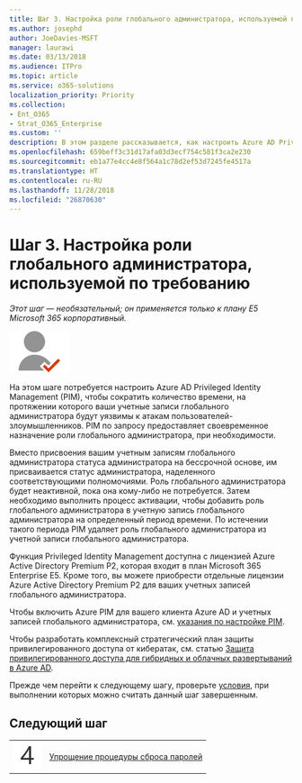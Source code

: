 ```yaml
---
title: Шаг 3. Настройка роли глобального администратора, используемой по требованию
ms.author: josephd
author: JoeDavies-MSFT
manager: laurawi
ms.date: 03/13/2018
ms.audience: ITPro
ms.topic: article
ms.service: o365-solutions
localization_priority: Priority
ms.collection:
- Ent_O365
- Strat_O365_Enterprise
ms.custom: ''
description: В этом разделе рассказывается, как настроить Azure AD Privileged Identity Management.
ms.openlocfilehash: 659beff3c31d17afa03d3ecf754c581f3ca2e230
ms.sourcegitcommit: eb1a77e4cc4e8f564a1c78d2ef53d7245fe4517a
ms.translationtype: HT
ms.contentlocale: ru-RU
ms.lasthandoff: 11/28/2018
ms.locfileid: "26870630"
---
```

# <a name="step-3-set-up-on-demand-global-administrators"></a>Шаг 3. Настройка роли глобального администратора, используемой по требованию

*Этот шаг — необязательный; он применяется только к плану E5 Microsoft 365 корпоративный.*

![](./media/deploy-foundation-infrastructure/identity_icon-small.png)

На этом шаге потребуется настроить Azure AD Privileged Identity Management (PIM), чтобы сократить количество времени, на протяжении которого ваши учетные записи глобального администратора будут уязвимы к атакам пользователей-злоумышленников. PIM по запросу предоставляет своевременное назначение роли глобального администратора, при необходимости.  

Вместо присвоения вашим учетным записям глобального администратора статуса администратора на бессрочной основе, им присваивается статус администратора, наделенного соответствующими полномочиями. Роль глобального администратора будет неактивной, пока она кому-либо не потребуется. Затем необходимо выполнить процесс активации, чтобы добавить роль глобального администратора в учетную запись глобального администратора на определенный период времени. По истечении такого периода PIM удаляет роль глобального администратора из учетной записи глобального администратора.

Функция Privileged Identity Management доступна с лицензией Azure Active Directory Premium P2, которая входит в план Microsoft 365 Enterprise E5. Кроме того, вы можете приобрести отдельные лицензии Azure Active Directory Premium P2 для ваших учетных записей глобального администратора.

Чтобы включить Azure PIM для вашего клиента Azure AD и учетных записей глобального администратора, см. [указания по настройке PIM](https://docs.microsoft.com/azure/active-directory/active-directory-privileged-identity-management-configure).

Чтобы разработать комплексный стратегический план защиты привилегированного доступа от кибератак, см. статью [Защита привилегированного доступа для гибридных и облачных развертываний в Azure AD](https://docs.microsoft.com/azure/active-directory/admin-roles-best-practices).

Прежде чем перейти к следующему шагу, проверьте [условия](identity-exit-criteria.md#crit-identity-pim), при выполнении которых можно считать данный шаг завершенным.

## <a name="next-step"></a>Следующий шаг

|||
|:-------|:-----|
|![](./media/stepnumbers/Step4.png)| [Упрощение процедуры сброса паролей](identity-password-reset.md) |

